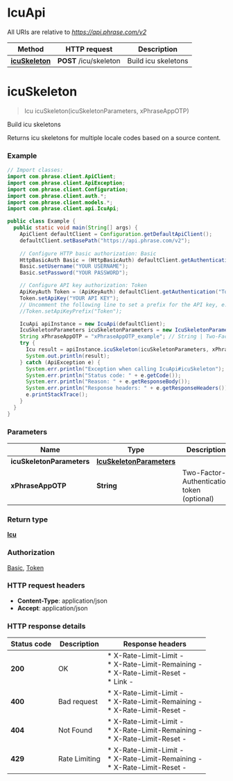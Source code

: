 # IcuApi

All URIs are relative to *https://api.phrase.com/v2*

Method | HTTP request | Description
------------- | ------------- | -------------
[**icuSkeleton**](IcuApi.md#icuSkeleton) | **POST** /icu/skeleton | Build icu skeletons


<a name="icuSkeleton"></a>
# **icuSkeleton**
> Icu icuSkeleton(icuSkeletonParameters, xPhraseAppOTP)

Build icu skeletons

Returns icu skeletons for multiple locale codes based on a source content.

### Example
```java
// Import classes:
import com.phrase.client.ApiClient;
import com.phrase.client.ApiException;
import com.phrase.client.Configuration;
import com.phrase.client.auth.*;
import com.phrase.client.models.*;
import com.phrase.client.api.IcuApi;

public class Example {
  public static void main(String[] args) {
    ApiClient defaultClient = Configuration.getDefaultApiClient();
    defaultClient.setBasePath("https://api.phrase.com/v2");
    
    // Configure HTTP basic authorization: Basic
    HttpBasicAuth Basic = (HttpBasicAuth) defaultClient.getAuthentication("Basic");
    Basic.setUsername("YOUR USERNAME");
    Basic.setPassword("YOUR PASSWORD");

    // Configure API key authorization: Token
    ApiKeyAuth Token = (ApiKeyAuth) defaultClient.getAuthentication("Token");
    Token.setApiKey("YOUR API KEY");
    // Uncomment the following line to set a prefix for the API key, e.g. "Token" (defaults to null)
    //Token.setApiKeyPrefix("Token");

    IcuApi apiInstance = new IcuApi(defaultClient);
    IcuSkeletonParameters icuSkeletonParameters = new IcuSkeletonParameters(); // IcuSkeletonParameters | 
    String xPhraseAppOTP = "xPhraseAppOTP_example"; // String | Two-Factor-Authentication token (optional)
    try {
      Icu result = apiInstance.icuSkeleton(icuSkeletonParameters, xPhraseAppOTP);
      System.out.println(result);
    } catch (ApiException e) {
      System.err.println("Exception when calling IcuApi#icuSkeleton");
      System.err.println("Status code: " + e.getCode());
      System.err.println("Reason: " + e.getResponseBody());
      System.err.println("Response headers: " + e.getResponseHeaders());
      e.printStackTrace();
    }
  }
}
```

### Parameters

Name | Type | Description  | Notes
------------- | ------------- | ------------- | -------------
 **icuSkeletonParameters** | [**IcuSkeletonParameters**](IcuSkeletonParameters.md)|  |
 **xPhraseAppOTP** | **String**| Two-Factor-Authentication token (optional) | [optional]

### Return type

[**Icu**](Icu.md)

### Authorization

[Basic](../README.md#Basic), [Token](../README.md#Token)

### HTTP request headers

 - **Content-Type**: application/json
 - **Accept**: application/json

### HTTP response details
| Status code | Description | Response headers |
|-------------|-------------|------------------|
**200** | OK |  * X-Rate-Limit-Limit -  <br>  * X-Rate-Limit-Remaining -  <br>  * X-Rate-Limit-Reset -  <br>  * Link -  <br>  |
**400** | Bad request |  * X-Rate-Limit-Limit -  <br>  * X-Rate-Limit-Remaining -  <br>  * X-Rate-Limit-Reset -  <br>  |
**404** | Not Found |  * X-Rate-Limit-Limit -  <br>  * X-Rate-Limit-Remaining -  <br>  * X-Rate-Limit-Reset -  <br>  |
**429** | Rate Limiting |  * X-Rate-Limit-Limit -  <br>  * X-Rate-Limit-Remaining -  <br>  * X-Rate-Limit-Reset -  <br>  |

